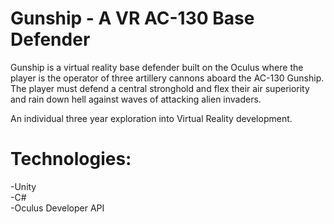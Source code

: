 # Gunship - A VR AC-130 Base Defender

Gunship is a virtual reality base defender built on the Oculus where the player is the operator of three artillery cannons aboard the AC-130 Gunship. The player must defend a central stronghold and flex their air superiority and rain down hell against waves of attacking alien invaders.

An individual three year exploration into Virtual Reality development.

# Technologies:
-Unity <br />
-C# <br />
-Oculus Developer API
